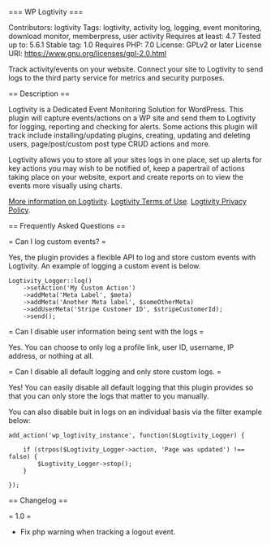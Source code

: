 === WP Logtivity ===

Contributors: logtivity
Tags: logtivity, activity log, logging, event monitoring, download monitor, memberpress, user activity
Requires at least: 4.7
Tested up to: 5.6.1
Stable tag: 1.0
Requires PHP: 7.0
License: GPLv2 or later
License URI: https://www.gnu.org/licenses/gpl-2.0.html

Track activity/events on your website. Connect your site to Logtivity to send logs to the third party service for metrics and security purposes.

== Description ==

Logtivity is a Dedicated Event Monitoring Solution for WordPress. This plugin will capture events/actions on a WP site and send them to Logtivity for logging, reporting and checking for alerts. Some actions this plugin will track include installing/updating plugins, creating, updating and deleting users, page/post/custom post type CRUD actions and more.

Logtivity allows you to store all your sites logs in one place, set up alerts for key actions you may wish to be notified of, keep a papertrail of actions taking place on your website, export and create reports on to view the events more visually using charts.

[More information on Logtivity](https://logtivity.io/).
[Logtivity Terms of Use](https://logtivity.io/terms/).
[Logtivity Privacy Policy](https://logtivity.io/privacy/).

== Frequently Asked Questions ==

= Can I log custom events? =

Yes, the plugin provides a flexible API to log and store custom events with Logtivity. An example of logging a custom event is below.

```
Logtivity_Logger::log()
	->setAction('My Custom Action')
	->addMeta('Meta Label', $meta)
	->addMeta('Another Meta label', $someOtherMeta)
	->addUserMeta('Stripe Customer ID', $stripeCustomerId);
	->send();
```

= Can I disable user information being sent with the logs =

Yes. You can choose to only log a profile link, user ID, username, IP address, or nothing at all.

= Can I disable all default logging and only store custom logs. =

Yes! You can easily disable all default logging that this plugin provides so that you can only store the logs that matter to you manually.

You can also disable buit in logs on an individual basis via the filter example below:

```
add_action('wp_logtivity_instance', function($Logtivity_Logger) {

	if (strpos($Logtivity_Logger->action, 'Page was updated') !== false) {
		$Logtivity_Logger->stop();
	}

});
```

== Changelog ==

= 1.0 =
* Fix php warning when tracking a logout event.
